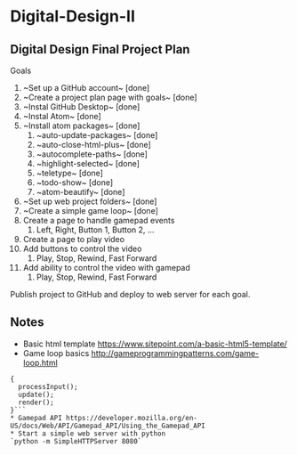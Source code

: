 # Digital-Design-II

## Digital Design Final Project Plan

Goals
1. ~Set up a GitHub account~ [done]
1. ~Create a project plan page with goals~ [done]
1. ~Instal GitHub Desktop~ [done]
1. ~Instal Atom~ [done]
1. ~Install atom packages~ [done]
    1. ~auto-update-packages~ [done]
    1. ~auto-close-html-plus~ [done]
    1. ~autocomplete-paths~ [done]
    1. ~highlight-selected~ [done]
    1. ~teletype~ [done]
    1. ~todo-show~ [done]
    1. ~atom-beautify~ [done]
1. ~Set up web project folders~ [done]
1. ~Create a simple game loop~ [done]
1. Create a page to handle gamepad events
    1. Left, Right, Button 1, Button 2, ...
1. Create a page to play video
1. Add buttons to control the video
    1. Play, Stop, Rewind, Fast Forward
1. Add ability to control the video with gamepad
    1. Play, Stop, Rewind, Fast Forward

Publish project to GitHub and deploy to web server for each goal.

## Notes
* Basic html template https://www.sitepoint.com/a-basic-html5-template/
* Game loop basics http://gameprogrammingpatterns.com/game-loop.html
```(while (true)
{
  processInput();
  update();
  render();
}```
* Gamepad API https://developer.mozilla.org/en-US/docs/Web/API/Gamepad_API/Using_the_Gamepad_API
* Start a simple web server with python
`python -m SimpleHTTPServer 8080`
